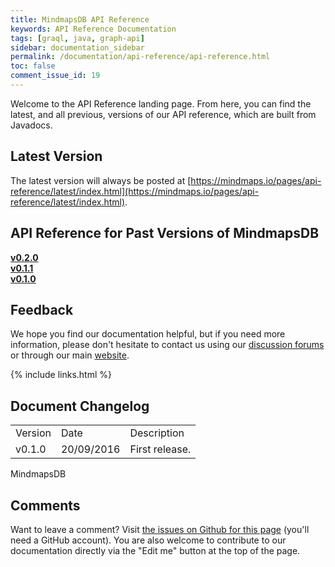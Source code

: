 ```yaml
---
title: MindmapsDB API Reference
keywords: API Reference Documentation
tags: [graql, java, graph-api]
sidebar: documentation_sidebar
permalink: /documentation/api-reference/api-reference.html
toc: false
comment_issue_id: 19
---
```


Welcome to the API Reference landing page. From here, you can find the latest, and all previous, versions of our API reference, which are built from Javadocs.

## Latest Version
The latest version will always be posted at [https://mindmaps.io/pages/api-reference/latest/index.html](https://mindmaps.io/pages/api-reference/latest/index.html).

## API Reference for Past Versions of MindmapsDB

**[v0.2.0](https://mindmaps.io/pages/api-reference/v0.2.0/index.html)**   
**[v0.1.1](https://mindmaps.io/pages/api-reference/v0.1.1/index.html)**     
**[v0.1.0](https://mindmaps.io/pages/api-reference/v0.1.0/index.html)**


## Feedback
We hope you find our documentation helpful, but if you need more information, please don't hesitate to contact us using our [discussion forums](http://discuss.mindmaps.io) or through our main [website](http://www.mindmaps.io). 

{% include links.html %}

## Document Changelog  


<table>
    <tr>
        <td>Version</td>
        <td>Date</td>
        <td>Description</td>        
    </tr>
        <tr>
        <td>v0.1.0</td>
        <td>20/09/2016</td>
        <td>First release.</td>        
    </tr>

</table>MindmapsDB 

## Comments
Want to leave a comment? Visit <a href="https://github.com/mindmapsdb/docs/issues/19" target="_blank">the issues on Github for this page</a> (you'll need a GitHub account). You are also welcome to contribute to our documentation directly via the "Edit me" button at the top of the page.